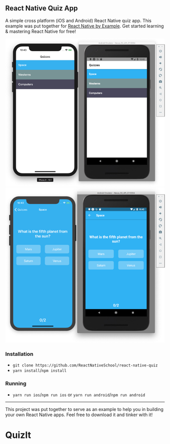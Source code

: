 ## React Native Quiz App

A simple cross platform (iOS and Android) React Native quiz app. This example was put together for [React Native by Example](https://www.reactnativebyexample.com/). Get started learning & mastering React Native for free!

![Index Screen](./assets/index.png)
![Quiz Screen](./assets/quiz.png)

### Installation

- `git clone https://github.com/ReactNativeSchool/react-native-quiz`
- `yarn install`/`npm install`

### Running

- `yarn run ios`/`npm run ios` or `yarn run android`/`npm run android`

---

This project was put together to serve as an example to help you in building your own React Native apps. Feel free to download it and tinker with it!
# QuizIt
